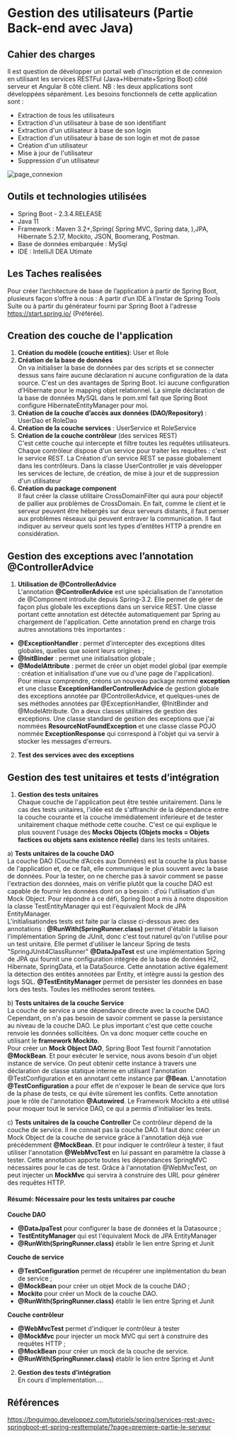 Gestion des utilisateurs (Partie Back-end avec Java)
==
Cahier des charges
-
Il est question de développer un portail web d'inscription et de connexion en utilisant les services RESTFul (Java+Hibernate+Spring Boot) côté serveur et Angular 8 côté client. NB :  les deux applications sont développées séparément. Les besoins fonctionnels de cette application sont :

* Extraction de tous les utilisateurs 
* Extraction d'un utilisateur à base de son identifiant 
* Extraction d'un utilisateur à base de son login 
* Extraction d'un utilisateur à base de son login et mot de passe 
* Création d'un utilisateur 
* Mise à jour de l'utilisateur 
* Suppression d'un utilisateur

![page_connexion](C:/Users/PC-NGNAWEN/Pictures/page_connexion.png")

 Outils et technologies utilisées
-
* Spring Boot - 2.3.4.RELEASE 
* Java 11
* Framework : Maven 3.2+,Spring( Spring MVC, Spring data, ),JPA, Hibernate 5.2.17, Mockito, JSON, Boomerang, Postman.
* Base de données embarquée : MySql
* IDE : IntelliJI DEA Utimate
 
 Les Taches realisées
-
Pour créer l’architecture de base de l’application à partir de Spring Boot, plusieurs façon s’offre à nous :  A partir d’un IDE à l’instar de Spring Tools Suite ou à partir du générateur fourni par Spring Boot à l'adresse <https://start.spring.io/> (Préférée).

 Creation des couche de l'application
-
1.	**Création du modèle (couche entities)**: User et Role
2.	**Création de la base de données**  
On va initialiser la base de données par des scripts et se connecter dessus sans faire aucune déclaration ni aucune configuration de la data source. C'est un des avantages de Spring Boot. Ici aucune configuration d’Hibernate pour le mapping objet relationnel. La simple déclaration de la base de données MySQL dans le pom.xml fait que Spring Boot configure HibernateEntityManager pour moi. 
3.	**Création de la couche d’accès aux données (DAO/Repository)** : UserDao et RoleDao
4.	**Création de la couche services** : UserService et RoleService
5.	**Création de la couche contrôleur** (des services REST)  
C'est cette couche qui intercepte et filtre toutes les requêtes utilisateurs. Chaque contrôleur dispose d'un service pour traiter les requêtes : c'est le service REST. La Création d'un service REST se passe globalement dans les contrôleurs.
Dans la classe UserController je vais développer les services de lecture, de création, de mise à jour et de suppression d'un utilisateur
6. **Création du package component**  
Il faut créer la classe utilitaire CrossDomainFilter qui aura pour objectif de pallier aux problèmes de CrossDomain. En fait, comme le client et le serveur peuvent être hébergés sur deux serveurs distants, il faut penser aux problèmes réseaux qui peuvent entraver la communication. Il faut indiquer au serveur quels sont les types d'entêtes HTTP à prendre en considération.

Gestion des exceptions avec l’annotation @ControllerAdvice
-
1)	**Utilisation de @ControllerAdvice**  
L'annotation **@ControllerAdvice** est une spécialisation de l'annotation de @Component introduite depuis Spring-3.2. Elle permet de gérer de façon plus globale les exceptions dans un service REST. Une classe portant cette annotation est détectée automatiquement par Spring au chargement de l'application. Cette annotation prend en charge trois autres annotations très importantes :
* **@ExceptionHandler** : permet d’intercepter des exceptions dites globales, quelles que soient leurs origines ;
* **@InitBinder** : permet une initialisation globale ;
* **@ModelAttribute** : permet de créer un objet model global (par exemple : création et initialisation d'une vue ou d'une page de l'application).  
Pour mieux comprendre, créons un nouveau package nommé **exception** et une classe
**ExceptionHandlerControllerAdvice** de gestion globale des exceptions annotée par @ControllerAdvice, et quelques-unes de ses méthodes annotées par @ExceptionHandler, @InitBinder and @ModelAttribute.
On a deux classes utilitaires de gestion des exceptions. Une classe standard de gestion des exceptions que j'ai nommées **ResourceNotFoundException** et une classe classe POJO nommée **ExceptionResponse** qui correspond à l'objet qui va servir à stocker les messages d'erreurs.

2)	**Test des services avec des exceptions**

Gestion des test unitaires et tests d’intégration
-
1)	**Gestion des tests unitaires**  
Chaque couche de l'application peut être testée unitairement. Dans le cas des tests unitaires, l'idée est de s'affranchir de la dépendance entre la couche courante et la couche immédiatement inferieure et de tester unitairement chaque méthode cette couche. C'est ce qui explique le plus souvent l'usage des **Mocks Objects (Objets mocks = Objets factices ou objets sans existence réelle)** dans les tests unitaires.  

a)	**Tests unitaires de la couche DAO**  
La couche DAO (Couche d’Accès aux Données) est la couche la plus basse de l'application et, de ce fait, elle communique le plus souvent avec la base de données. 
Pour la tester, on ne cherche pas à savoir comment se passe l'extraction des données, mais on vérifie plutôt que la couche DAO est capable de fournir les données dont on a besoin : d'où l'utilisation d'un Mock Object.
Pour répondre à ce défi, Spring Boot a mis à notre disposition la classe TestEntityManager qui est l'équivalent Mock de JPA EntityManager.  
L’initialisationdes tests est faite par la classe ci-dessous avec des annotations :
**@RunWith(SpringRunner.class)** permet d'établir la liaison l'implémentation Spring de JUnit, donc c'est tout naturel qu'on l'utilise pour un test unitaire. Elle permet d'utiliser le lanceur Spring de tests "SpringJUnit4ClassRunner"
**@DataJpaTest** est une implémentation Spring de JPA qui fournit une configuration intégrée de la base de données H2, Hibernate, SpringData, et la DataSource. Cette annotation active également la détection des entités annotées par Entity, et intègre aussi la gestion des logs SQL.
**@TestEntityManager** permet de persister les données en base lors des tests. Toutes les méthodes seront testées. 

b)	**Tests unitaires de la couche Service**  
La couche de service a une dépendance directe avec la couche DAO. Cependant, on n'a pas besoin de savoir comment se passe la persistance au niveau de la couche DAO. Le plus important c'est que cette couche renvoie les données sollicitées. On va donc moquer cette couche en utilisant le **framework Mockito**.  
Pour créer un **Mock Object DAO**, Spring Boot Test fournit l'annotation **@MockBean**. Et pour exécuter le service, nous avons besoin d'un objet instance de service. On peut obtenir cette instance à travers une déclaration de classe statique interne en utilisant l'annotation @TestConfiguration et en annotant cette instance par **@Bean**.
L'annotation **@TestConfiguration** a pour effet de n'exposer le bean de service que lors de la phase de tests, ce qui évite sûrement les conflits. Cette annotation joue le rôle de l'annotation **@Autowired**. Le Framework Mockito a été utilisé pour moquer tout le service DAO, ce qui a permis d'initialiser les tests.

c)	**Tests unitaires de la couche Controller**
Ce contrôleur dépend de la couche de service. Il ne connait pas la couche DAO. Il faut donc créer un Mock Object de la couche de service grâce à l'annotation déjà vue précédemment **@MockBean**.
Et pour indiquer le contrôleur à tester, il faut utiliser l'annotation **@WebMvcTest** en lui passant en paramètre la classe à tester. Cette annotation apporte toutes les dépendances SpringMVC nécessaires pour le cas de test. Grâce à l'annotation @WebMvcTest, on peut injecter un **MockMvc** qui servira à construire des URL pour générer des requêtes HTTP.

#### Résumé: Nécessaire pour les tests unitaires par couche

**Couche DAO**
* **@DataJpaTest** pour configurer la base de données et la Datasource ;
* **TestEntityManager** qui est l'équivalent Mock de JPA EntityManager
* **@RunWith(SpringRunner.class)** établir le lien entre Spring et Junit

**Couche de service**
* **@TestConfiguration** permet de récupérer une implémentation du bean de service ;
* **@MockBean** pour créer un objet Mock de la couche DAO ;
* **Mockito** pour créer un Mock de la couche DAO.
* **@RunWith(SpringRunner.class)** établir le lien entre Spring et Junit

**Couche contrôleur**
* **@WebMvcTest** permet d'indiquer le contrôleur à tester
* **@MockMvc** pour injecter un mock MVC qui sert à construire des requêtes HTTP ;
* **@MockBean** pour créer un mock de la couche de service.
*	**@RunWith(SpringRunner.class)** établir le lien entre Spring et Junit

2)	**Gestion des tests d’intégration**  
En cours d'implementation....

Références
-
<https://bnguimgo.developpez.com/tutoriels/spring/services-rest-avec-springboot-et-spring-resttemplate/?page=premiere-partie-le-serveur>






